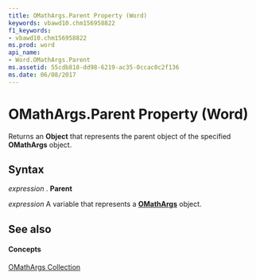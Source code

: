 ```yaml
---
title: OMathArgs.Parent Property (Word)
keywords: vbawd10.chm156958822
f1_keywords:
- vbawd10.chm156958822
ms.prod: word
api_name:
- Word.OMathArgs.Parent
ms.assetid: 55cdb818-dd98-6219-ac35-0ccac0c2f136
ms.date: 06/08/2017
---
```



# OMathArgs.Parent Property (Word)

Returns an  **Object** that represents the parent object of the specified **OMathArgs** object.


## Syntax

 _expression_ . **Parent**

 _expression_ A variable that represents a **[OMathArgs](Word.OMathArgs.md)** object.


## See also


#### Concepts


[OMathArgs Collection](Word.OMathArgs.md)

